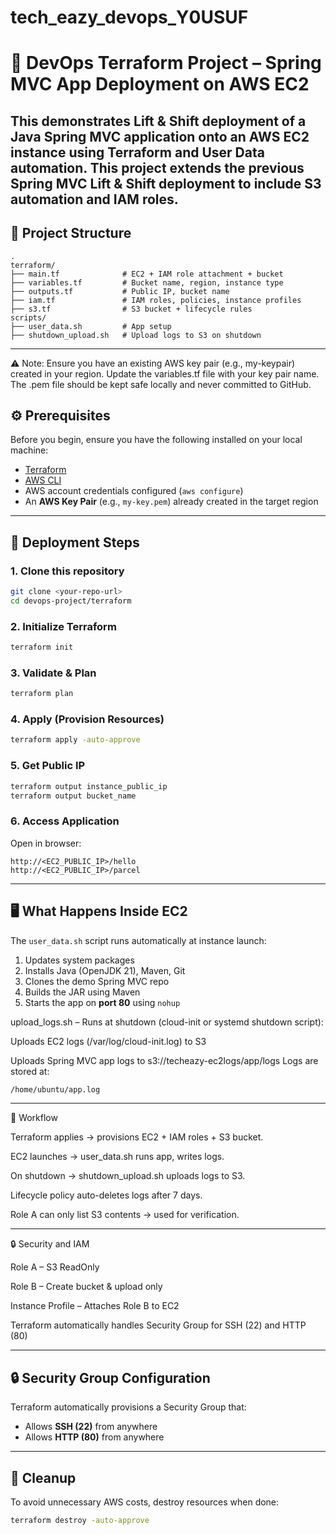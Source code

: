 # tech_eazy_devops_Y0USUF
# 🚀 DevOps Terraform Project – Spring MVC App Deployment on AWS EC2

This demonstrates **Lift & Shift deployment** of a Java Spring MVC application onto an **AWS EC2 instance** using **Terraform** and **User Data automation**.
This project extends the previous Spring MVC Lift & Shift deployment to include S3 automation and IAM roles.
---

## 📂 Project Structure

```
.
terraform/
├── main.tf              # EC2 + IAM role attachment + bucket
├── variables.tf         # Bucket name, region, instance type
├── outputs.tf           # Public IP, bucket name
├── iam.tf               # IAM roles, policies, instance profiles
├── s3.tf                # S3 bucket + lifecycle rules
scripts/
├── user_data.sh         # App setup
├── shutdown_upload.sh   # Upload logs to S3 on shutdown
```

---
⚠️ Note: Ensure you have an existing AWS key pair (e.g., my-keypair) created in your region. Update the variables.tf file with your key pair name. The .pem file should be kept safe locally and never committed to GitHub.
## ⚙️ Prerequisites

Before you begin, ensure you have the following installed on your local machine:

* [Terraform](https://developer.hashicorp.com/terraform/downloads)
* [AWS CLI](https://docs.aws.amazon.com/cli/latest/userguide/getting-started-install.html)
* AWS account credentials configured (`aws configure`)
* An **AWS Key Pair** (e.g., `my-key.pem`) already created in the target region

---

## 🚀 Deployment Steps

### 1. Clone this repository

```bash
git clone <your-repo-url>
cd devops-project/terraform
```

### 2. Initialize Terraform

```bash
terraform init
```

### 3. Validate & Plan

```bash
terraform plan
```

### 4. Apply (Provision Resources)

```bash
terraform apply -auto-approve
```

### 5. Get Public IP

```bash
terraform output instance_public_ip
terraform output bucket_name
```

### 6. Access Application

Open in browser:

```
http://<EC2_PUBLIC_IP>/hello
http://<EC2_PUBLIC_IP>/parcel
```

---

## 🖥️ What Happens Inside EC2

The `user_data.sh` script runs automatically at instance launch:

1. Updates system packages
2. Installs Java (OpenJDK 21), Maven, Git
3. Clones the demo Spring MVC repo
4. Builds the JAR using Maven
5. Starts the app on **port 80** using `nohup`

upload_logs.sh – Runs at shutdown (cloud-init or systemd shutdown script):

Uploads EC2 logs (/var/log/cloud-init.log) to S3

Uploads Spring MVC app logs to s3://techeazy-ec2logs/app/logs
Logs are stored at:

```bash
/home/ubuntu/app.log
```
---
🚀 Workflow

Terraform applies → provisions EC2 + IAM roles + S3 bucket.

EC2 launches → user_data.sh runs app, writes logs.

On shutdown → shutdown_upload.sh uploads logs to S3.

Lifecycle policy auto-deletes logs after 7 days.

Role A can only list S3 contents → used for verification.

---
🔒 Security and IAM

Role A – S3 ReadOnly

Role B – Create bucket & upload only

Instance Profile – Attaches Role B to EC2

Terraform automatically handles Security Group for SSH (22) and HTTP (80)

---

## 🔒 Security Group Configuration

Terraform automatically provisions a Security Group that:

* Allows **SSH (22)** from anywhere
* Allows **HTTP (80)** from anywhere

---

## 🧹 Cleanup

To avoid unnecessary AWS costs, destroy resources when done:

```bash
terraform destroy -auto-approve
```
